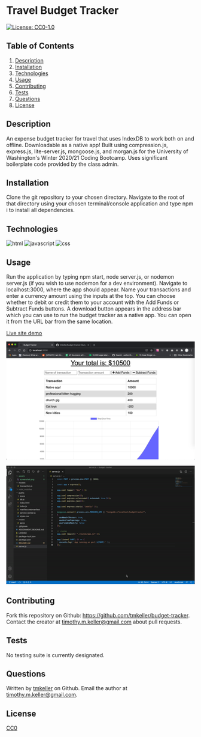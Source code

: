 # Travel Budget Tracker

[![License: CC0-1.0](https://img.shields.io/badge/License-CC0%201.0-lightgrey.svg)](http://creativecommons.org/publicdomain/zero/1.0/)

## Table of Contents
1. [Description](#description)
2. [Installation](#installation)
3. [Technologies](#technologies)
4. [Usage](#usage)
5. [Contributing](#contributing)
6. [Tests](#tests)
7. [Questions](#questions)
8. [License](#license)
## Description
An expense budget tracker for travel that uses IndexDB to work both on and offline. Downloadable as a native app! Built using compression.js, express.js, lite-server.js, mongoose.js, and morgan.js for the University of Washington's Winter 2020/21 Coding Bootcamp. Uses significant boilerplate code provided by the class admin. 

## Installation
Clone the git repository to your chosen directory. Navigate to the root of that directory using your chosen terminal/console application and type npm i to install all dependencies.

## Technologies
![html](https://img.shields.io/badge/html-15.5%25-orange)
![javascript](https://img.shields.io/badge/javascript-79.4%25-yellow)
![css](https://img.shields.io/badge/css-5.1%25-purple)

## Usage
Run the application by typing npm start, node server.js, or nodemon server.js (if you wish to use nodemon for a dev environment). Navigate to localhost:3000, where the app should appear. Name your transactions and enter a currency amount using the inputs at the top. You can choose whether to debit or credit them to your account with the Add Funds or Subtract Funds buttons. A download button appears in the address bar which you can use to run the budget tracker as a native app. You can open it from the URL bar from the same location.

[Live site demo](https://tmk-budget-tracker.herokuapp.com/)

![Screenshot](./assets/screenshot.png)

![Demo](./assets/demo.gif)

## Contributing
Fork this repository on Github: https://github.com/tmkeller/budget-tracker. Contact the creator at timothy.m.keller@gmail.com about pull requests.

## Tests
No testing suite is currently designated.

## Questions
Written by [tmkeller](https://github.com/tmkeller) on Github.
Email the author at timothy.m.keller@gmail.com.

## License
[CC0](http://creativecommons.org/publicdomain/zero/1.0/)